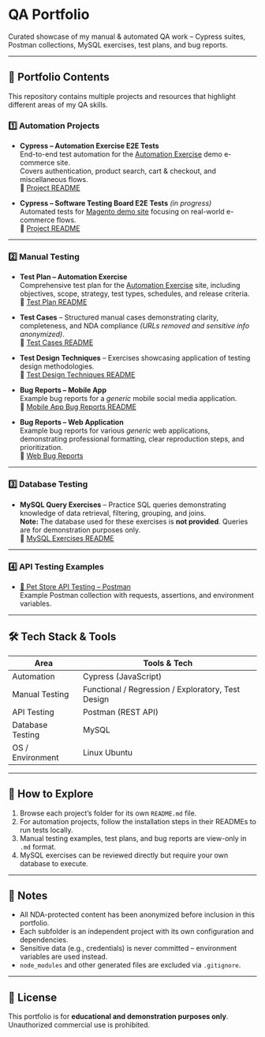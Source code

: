 # QA Portfolio

Curated showcase of my manual & automated QA work – Cypress suites, Postman collections, MySQL exercises, test plans, and bug reports.

---

## 📂 Portfolio Contents

This repository contains multiple projects and resources that highlight different areas of my QA skills.

### 1️⃣ **Automation Projects**
- **Cypress – Automation Exercise E2E Tests**  
  End-to-end test automation for the [Automation Exercise](https://automationexercise.com/) demo e-commerce site.  
  Covers authentication, product search, cart & checkout, and miscellaneous flows.  
  📄 [Project README](cypress_automation_exercise/README.md)

- **Cypress – Software Testing Board E2E Tests** *(in progress)*  
  Automated tests for [Magento demo site](https://magento.softwaretestingboard.com/) focusing on real-world e-commerce flows.  
  📄 [Project README](cypress_software_testing_board/README.md)

---

### 2️⃣ **Manual Testing**
- **Test Plan – Automation Exercise**  
  Comprehensive test plan for the [Automation Exercise](https://automationexercise.com/) site, including objectives, scope, strategy, test types, schedules, and release criteria.  
  📄 [Test Plan README](manual_testing/test_plan/README.md)

- **Test Cases** – Structured manual cases demonstrating clarity, completeness, and NDA compliance *(URLs removed and sensitive info anonymized)*.  
  📄 [Test Cases README](manual_testing/test_cases/README.md)

- **Test Design Techniques** – Exercises showcasing application of testing design methodologies.  
  📄 [Test Design Techniques README](manual_testing/test_design_techniques/README.md)

- **Bug Reports – Mobile App**  
  Example bug reports for a *generic* mobile social media application.  
  📄 [Mobile App Bug Reports README](manual_testing/bug_reports/README.md)

- **Bug Reports – Web Application**  
  Example bug reports for various *generic* web applications, demonstrating professional formatting, clear reproduction steps, and prioritization.  
  📄 [Web Bug Reports](manual_testing/bug_reports/bug_reports.md)

---

### 3️⃣ **Database Testing**
- **MySQL Query Exercises** – Practice SQL queries demonstrating knowledge of data retrieval, filtering, grouping, and joins.  
  **Note:** The database used for these exercises is **not provided**. Queries are for demonstration purposes only.  
  📄 [MySQL Exercises README](database_testing/README.md)

---

### 4️⃣ **API Testing Examples**
- [🐾 Pet Store API Testing – Postman](api_testing/README.md)  
  Example Postman collection with requests, assertions, and environment variables.

---

## 🛠 Tech Stack & Tools

| Area              | Tools & Tech |
| ----------------- | ------------ |
| Automation        | Cypress (JavaScript) |
| Manual Testing    | Functional / Regression / Exploratory, Test Design |
| API Testing       | Postman (REST API) |
| Database Testing  | MySQL |
| OS / Environment  | Linux Ubuntu |

---

## 🚀 How to Explore

1. Browse each project’s folder for its own `README.md` file.
2. For automation projects, follow the installation steps in their READMEs to run tests locally.
3. Manual testing examples, test plans, and bug reports are view-only in `.md` format.
4. MySQL exercises can be reviewed directly but require your own database to execute.

---

## 📌 Notes
- All NDA-protected content has been anonymized before inclusion in this portfolio.
- Each subfolder is an independent project with its own configuration and dependencies.
- Sensitive data (e.g., credentials) is never committed – environment variables are used instead.
- `node_modules` and other generated files are excluded via `.gitignore`.

---

## 📄 License
This portfolio is for **educational and demonstration purposes only**.  
Unauthorized commercial use is prohibited.
